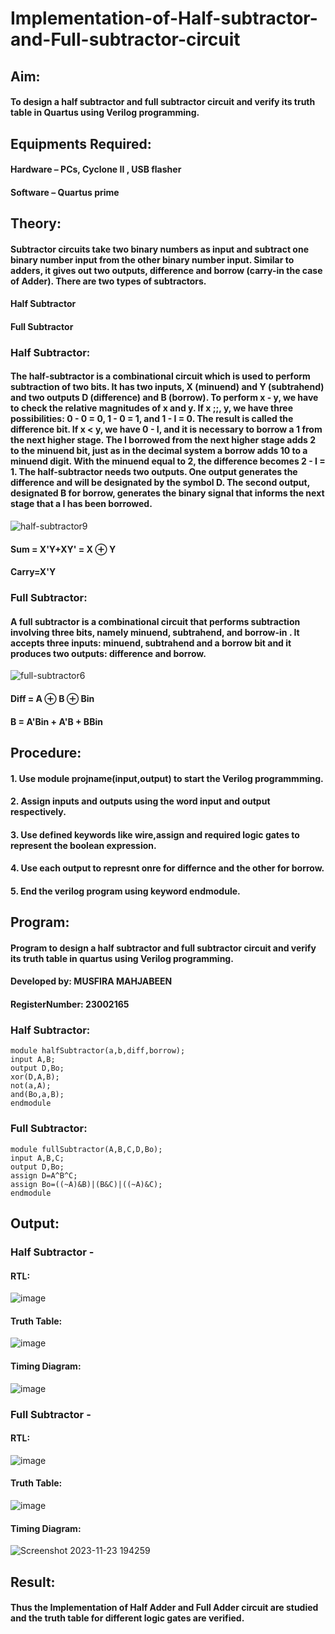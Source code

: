 # Implementation-of-Half-subtractor-and-Full-subtractor-circuit
## Aim:
#### To design a half subtractor and full subtractor circuit and verify its truth table in Quartus using Verilog programming.

## Equipments Required:
#### Hardware – PCs, Cyclone II , USB flasher 
#### Software – Quartus prime
## Theory:
#### Subtractor circuits take two binary numbers as input and subtract one binary number input from the other binary number input. Similar to adders, it gives out two outputs, difference and borrow (carry-in the case of Adder). There are two types of subtractors.
#### Half Subtractor 
#### Full Subtractor
### Half Subtractor:
#### The half-subtractor is a combinational circuit which is used to perform subtraction of two bits. It has two inputs, X (minuend) and Y (subtrahend) and two outputs D (difference) and B (borrow). To perform x - y, we have to check the relative magnitudes of x and y. If x ;;, y, we have three possibilities: 0 - 0 = 0, 1 - 0 = 1, and 1 - I = 0. The result is called the difference bit. If x < y, we have 0 - I, and it is necessary to borrow a 1 from the next higher stage. The I borrowed from the next higher stage adds 2 to the minuend bit, just as in the decimal system a borrow adds 10 to a minuend digit. With the minuend equal to 2, the difference becomes 2 - I = 1. The half-subtractor needs two outputs. One output generates the difference and will be designated by the symbol D. The second output, designated B for borrow, generates the binary signal that informs the next stage that a I has been borrowed.
![half-subtractor9](https://user-images.githubusercontent.com/36288975/166112538-58c3bc7c-ee5d-4e6a-ac8d-8e8328efe27a.png)


#### Sum = X'Y+XY' = X ⊕ Y
#### Carry=X'Y

### Full Subtractor:
#### A full subtractor is a combinational circuit that performs subtraction involving three bits, namely minuend, subtrahend, and borrow-in . It accepts three inputs: minuend, subtrahend and a borrow bit and it produces two outputs: difference and borrow. 
![full-subtractor6](https://user-images.githubusercontent.com/36288975/166112541-24c68359-3de8-4674-ae22-8272ffc385ed.png)


#### Diff = A ⊕ B ⊕ Bin 
#### B = A'Bin + A'B + BBin

## Procedure:
#### 1. Use module projname(input,output) to start the Verilog programmming.
#### 2. Assign inputs and outputs using the word input and output respectively.
#### 3. Use defined keywords like wire,assign and required logic gates to represent the boolean expression.
#### 4. Use each output to represnt onre for differnce and the other for borrow.
#### 5. End the verilog program using keyword endmodule.

## Program:
#### Program to design a half subtractor and full subtractor circuit and verify its truth table in quartus using Verilog programming.
#### Developed by: MUSFIRA MAHJABEEN
#### RegisterNumber:  23002165

### Half Subtractor:
```
module halfSubtractor(a,b,diff,borrow);
input A,B;
output D,Bo;
xor(D,A,B);
not(a,A);
and(Bo,a,B);
endmodule
```
### Full Subtractor:
```
module fullSubtractor(A,B,C,D,Bo);
input A,B,C;
output D,Bo;
assign D=A^B^C;
assign Bo=((~A)&B)|(B&C)|((~A)&C);
endmodule
```
## Output:
### Half Subtractor - 
#### RTL:
![image](https://github.com/SaravananPV3010/Experiment--03-Half-Subtractor-and-Full-subtractor/assets/139754526/c01eca5d-c374-457e-98ea-c94a2187da3b)
#### Truth Table:
![image](https://github.com/SaravananPV3010/Experiment--03-Half-Subtractor-and-Full-subtractor/assets/139754526/54eeda61-9927-4982-9c06-adbbd176bff2)
#### Timing Diagram:
![image](https://github.com/SaravananPV3010/Experiment--03-Half-Subtractor-and-Full-subtractor/assets/139754526/3e01f137-5c1d-4b60-aae1-6e946009e08a)
### Full Subtractor - 
#### RTL:
![image](https://github.com/SaravananPV3010/Experiment--03-Half-Subtractor-and-Full-subtractor/assets/139754526/1c6432fd-9604-4a5e-952d-1d966791eed2)
#### Truth Table:
![image](https://github.com/SaravananPV3010/Experiment--03-Half-Subtractor-and-Full-subtractor/assets/139754526/7bb2d62d-5171-46eb-b8cb-6f80c839ea5f)
#### Timing Diagram:
![Screenshot 2023-11-23 194259](https://github.com/SaravananPV3010/Experiment--03-Half-Subtractor-and-Full-subtractor/assets/139754526/808f53fd-5386-4943-bc6b-af0f274c6fc9)



## Result:
#### Thus the Implementation of Half Adder and Full Adder circuit are studied and the truth table for different logic gates are verified.
